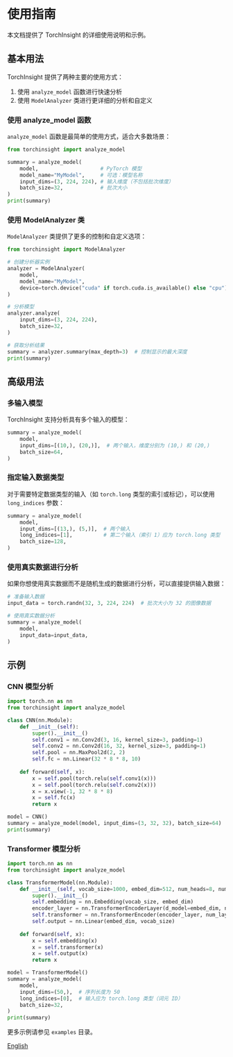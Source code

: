 # 使用指南

本文档提供了 TorchInsight 的详细使用说明和示例。

## 基本用法

TorchInsight 提供了两种主要的使用方式：

1. 使用 `analyze_model` 函数进行快速分析
2. 使用 `ModelAnalyzer` 类进行更详细的分析和自定义

### 使用 analyze_model 函数

`analyze_model` 函数是最简单的使用方式，适合大多数场景：

```python
from torchinsight import analyze_model

summary = analyze_model(
    model,                    # PyTorch 模型
    model_name="MyModel",     # 可选：模型名称
    input_dims=(3, 224, 224), # 输入维度（不包括批次维度）
    batch_size=32,            # 批次大小
)
print(summary)
```

### 使用 ModelAnalyzer 类

`ModelAnalyzer` 类提供了更多的控制和自定义选项：

```python
from torchinsight import ModelAnalyzer

# 创建分析器实例
analyzer = ModelAnalyzer(
    model,
    model_name="MyModel",
    device=torch.device("cuda" if torch.cuda.is_available() else "cpu"),
)

# 分析模型
analyzer.analyze(
    input_dims=(3, 224, 224),
    batch_size=32,
)

# 获取分析结果
summary = analyzer.summary(max_depth=3)  # 控制显示的最大深度
print(summary)
```

## 高级用法

### 多输入模型

TorchInsight 支持分析具有多个输入的模型：

```python
summary = analyze_model(
    model,
    input_dims=[(10,), (20,)],  # 两个输入，维度分别为 (10,) 和 (20,)
    batch_size=64,
)
```

### 指定输入数据类型

对于需要特定数据类型的输入（如 `torch.long` 类型的索引或标记），可以使用 `long_indices` 参数：

```python
summary = analyze_model(
    model,
    input_dims=[(13,), (5,)],  # 两个输入
    long_indices=[1],          # 第二个输入（索引 1）应为 torch.long 类型
    batch_size=128,
)
```

### 使用真实数据进行分析

如果你想使用真实数据而不是随机生成的数据进行分析，可以直接提供输入数据：

```python
# 准备输入数据
input_data = torch.randn(32, 3, 224, 224)  # 批次大小为 32 的图像数据

# 使用真实数据分析
summary = analyze_model(
    model,
    input_data=input_data,
)
```

## 示例

### CNN 模型分析

```python
import torch.nn as nn
from torchinsight import analyze_model

class CNN(nn.Module):
    def __init__(self):
        super().__init__()
        self.conv1 = nn.Conv2d(3, 16, kernel_size=3, padding=1)
        self.conv2 = nn.Conv2d(16, 32, kernel_size=3, padding=1)
        self.pool = nn.MaxPool2d(2, 2)
        self.fc = nn.Linear(32 * 8 * 8, 10)
        
    def forward(self, x):
        x = self.pool(torch.relu(self.conv1(x)))
        x = self.pool(torch.relu(self.conv2(x)))
        x = x.view(-1, 32 * 8 * 8)
        x = self.fc(x)
        return x

model = CNN()
summary = analyze_model(model, input_dims=(3, 32, 32), batch_size=64)
print(summary)
```

### Transformer 模型分析

```python
import torch.nn as nn
from torchinsight import analyze_model

class TransformerModel(nn.Module):
    def __init__(self, vocab_size=1000, embed_dim=512, num_heads=8, num_layers=6):
        super().__init__()
        self.embedding = nn.Embedding(vocab_size, embed_dim)
        encoder_layer = nn.TransformerEncoderLayer(d_model=embed_dim, nhead=num_heads)
        self.transformer = nn.TransformerEncoder(encoder_layer, num_layers=num_layers)
        self.output = nn.Linear(embed_dim, vocab_size)
        
    def forward(self, x):
        x = self.embedding(x)
        x = self.transformer(x)
        x = self.output(x)
        return x

model = TransformerModel()
summary = analyze_model(
    model,
    input_dims=(50,),  # 序列长度为 50
    long_indices=[0],  # 输入应为 torch.long 类型（词元 ID）
    batch_size=32,
)
print(summary)
```

更多示例请参见 `examples` 目录。

[English](usage.md)
